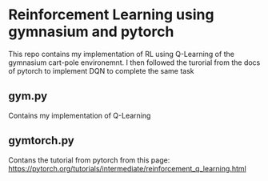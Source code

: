 # Reinforcement Learning using gymnasium and pytorch
This repo contains my implementation of RL using Q-Learning of the gymnasium cart-pole environemnt. 
I then followed the turorial from the docs of pytorch to implement DQN to complete the same task

## gym.py
Contains my implementation of Q-Learning 

## gymtorch.py
Contans the tutorial from pytorch from this page: 
https://pytorch.org/tutorials/intermediate/reinforcement_q_learning.html